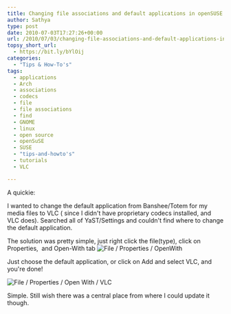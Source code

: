 ```yaml
---
title: Changing file associations and default applications in openSUSE / Gnome
author: Sathya
type: post
date: 2010-07-03T17:27:26+00:00
url: /2010/07/03/changing-file-associations-and-default-applications-in-opensuse-gnome/
topsy_short_url:
  - https://bit.ly/bYlOij
categories:
  - "Tips & How-To's"
tags:
  - applications
  - Arch
  - associations
  - codecs
  - file
  - file associations
  - find
  - GNOME
  - linux
  - open source
  - openSuSE
  - SUSE
  - "tips-and-howto's"
  - tutorials
  - VLC

---
```

A quickie:

I wanted to change the default application from Banshee/Totem for my media files to VLC ( since I didn't have proprietary codecs installed, and VLC does). Searched all of YaST/Settings and couldn't find where to change the default application.

<!--more-->The solution was pretty simple, just right click the file(type), click on Properties,  and Open-With tab

<img class="aligncenter size-full wp-image-852" title="File / Properties / OpenWith" src="https://sathyasays.com/wp-content/uploads/2010/07/properties-openwith.png" alt="File / Properties / OpenWith"   />

Just choose the default application, or click on Add and select VLC, and you're done!

<img class="aligncenter size-full wp-image-853" title="File / Properties / Open With / VLC" src="https://sathyasays.com/wp-content/uploads/2010/07/properties-openwith-vlc.png" alt="File / Properties / Open With / VLC"   />

Simple. Still wish there was a central place from where I could update it though.
